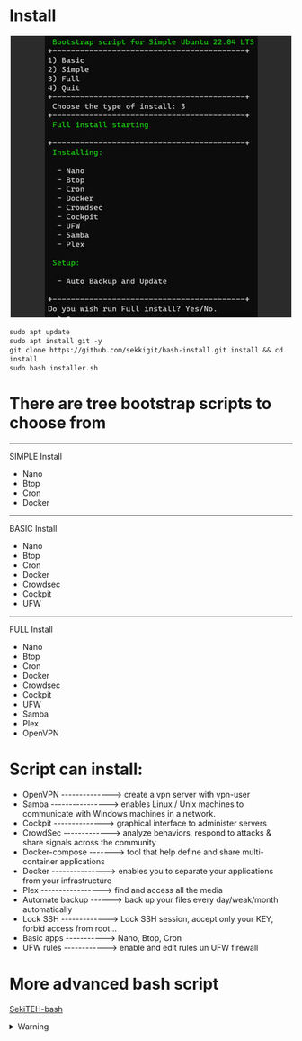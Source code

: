 # Install

<p align="center">
  <img width="500" height="500" src="https://github.com/sekkigit/porfolio.sekiteh/blob/gh-pages/img/works/4.jpg?raw=true">
</p>

```
sudo apt update
sudo apt install git -y
git clone https://github.com/sekkigit/bash-install.git install && cd install
sudo bash installer.sh
```

# There are tree bootstrap scripts to choose from
------------------------
SIMPLE Install
  - Nano
  - Btop
  - Cron
  - Docker
------------------------
BASIC Install
  - Nano
  - Btop
  - Cron
  - Docker
  - Crowdsec
  - Cockpit
  - UFW
------------------------
FULL Install
  - Nano
  - Btop
  - Cron
  - Docker
  - Crowdsec
  - Cockpit
  - UFW
  - Samba
  - Plex
  - OpenVPN

# Script can install: 

   - OpenVPN --------------> create a vpn server with vpn-user
   - Samba ----------------> enables Linux / Unix machines to communicate with Windows machines in a network.
   - Cockpit --------------> graphical interface to administer servers
   - CrowdSec -------------> analyze behaviors, respond to attacks & share signals across the community
   - Docker-compose -------> tool that help define and share multi-container applications
   - Docker ---------------> enables you to separate your applications from your infrastructure
   - Plex -----------------> find and access all the media 
   - Automate backup ------> back up your files every day/weak/month automatically
   - Lock SSH -------------> Lock SSH session, accept only your KEY, forbid access from root...
   - Basic apps -----------> Nano, Btop, Cron
   - UFW rules ------------> enable and edit rules un UFW firewall

# More advanced bash script
<a href="https://github.com/sekkigit/SekiTEH-bash">SekiTEH-bash</a>



<details><summary>Warning</summary>
<p>

#### ⚠️ Please beware that products can change over time.

I do my best to keep up with the latest changes and releases, but please understand that this won’t always be the case.

</p>
</details>

